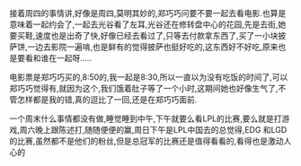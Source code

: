    接着周四的事情讲,好像是周四,莫明其妙的,郑巧巧问要不要一起去看电影.也算是意味着一起约会了,一起去光谷看了左耳,光谷还在修转盘中心的花园,先是去街,她要买鞋,速度也是出奇了快,好像已经去看过了,只等去付款拿东西了,买了一小块披萨饼,一边去影院一遍啃,也是鲜有的觉得披萨也挺好吃的,这东西好不好吃,原来也是要看和谁在一起呀.....

  电影票是郑巧巧买的,8:50的,我一起是8:30,所以一直以为没有吃饭的时间了,可以郑巧巧觉得有,就因为这个,我们饿着肚子等了一个小时,这期间她也好像生气了,不管怎样都是我的错,真的逗比了一回,还是在郑巧巧面前.

  一个周末什么事情都没有做,睡觉睡到中午,下午就要么看LPL的比赛,要么就是打游戏,周六晚上跟陈述打,随随便便的赢,周日下午是LPL中国去的总觉得,EDG 和LGD的比赛,虽然都不是他们的粉丝,但是总冠军的比赛还是值得看看的,看得也是激动人心的

